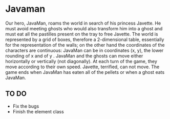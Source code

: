 # Javaman
Our hero, JavaMan, roams the world in search of his princess Javette. He must avoid meeting ghosts who would also transform him into a ghost and must eat all the pastilles present on the tray to free Javette. The world is represented by a grid of boxes, therefore a 2-dimensional table, essentially for the representation of the walls; on the other hand the coordinates of the characters are continuous: JavaMan can be in coordinates (x, y), the lower rounding of x and of y . JavaMan and the ghosts can move either horizontally or vertically (not diagonally). At each turn of the game, they move according to their own speed. Javette, terrified, can not move. The game ends when JavaMan has eaten all of the pellets or when a ghost eats JavaMan.

## TO DO
- Fix the bugs
- Finish the element class 

